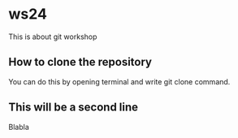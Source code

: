 # ws24
This is about git workshop

## How to clone the repository
You can do this by opening terminal and write git clone command.

## This will be a second line
Blabla 

